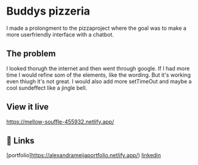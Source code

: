 # Buddys pizzeria

I made a prolongment to the pizzaproject where the goal was to make a more userfriendly interface  with a chatbot.

## The problem

I looked thorugh the internet and then went through google. If I had more time I would refine som of the elements, like the wording. But it's working even thiugh it's not great.
 I would also add more setTimeOut and maybe a cool sundeffect like a jingle bell.

## View it live

https://mellow-souffle-455932.netlify.app/

## 🔗 Links
[portfolio]https://alexandrameijaportfolio.netlify.app/)
[linkedin](https://www.linkedin.com/in/alexandra-meija-0757403b?originalSubdomain=se)